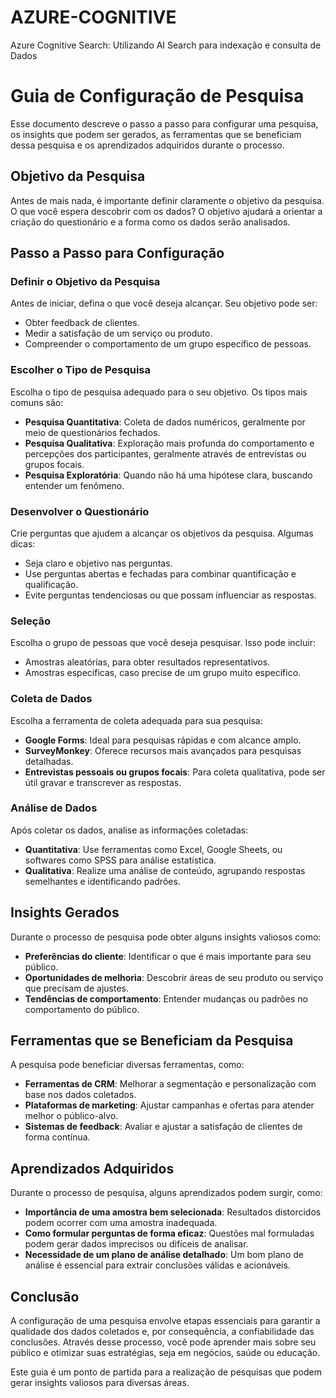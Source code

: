 # AZURE-COGNITIVE
Azure Cognitive Search: Utilizando AI Search para indexação e consulta de Dados

# Guia de Configuração de Pesquisa

Esse documento descreve o passo a passo para configurar uma pesquisa, os insights que podem ser gerados, as ferramentas que se beneficiam dessa pesquisa e os aprendizados adquiridos durante o processo.


## Objetivo da Pesquisa

Antes de mais nada, é importante definir claramente o objetivo da pesquisa. O que você espera descobrir com os dados? O objetivo ajudará a orientar a criação do questionário e a forma como os dados serão analisados.

## Passo a Passo para Configuração

### Definir o Objetivo da Pesquisa

Antes de iniciar, defina o que você deseja alcançar. Seu objetivo pode ser:
- Obter feedback de clientes.
- Medir a satisfação de um serviço ou produto.
- Compreender o comportamento de um grupo específico de pessoas.

### Escolher o Tipo de Pesquisa

Escolha o tipo de pesquisa adequado para o seu objetivo. Os tipos mais comuns são:
- **Pesquisa Quantitativa**: Coleta de dados numéricos, geralmente por meio de questionários fechados.
- **Pesquisa Qualitativa**: Exploração mais profunda do comportamento e percepções dos participantes, geralmente através de entrevistas ou grupos focais.
- **Pesquisa Exploratória**: Quando não há uma hipótese clara, buscando entender um fenômeno.
  
### Desenvolver o Questionário

Crie perguntas que ajudem a alcançar os objetivos da pesquisa. Algumas dicas:
- Seja claro e objetivo nas perguntas.
- Use perguntas abertas e fechadas para combinar quantificação e qualificação.
- Evite perguntas tendenciosas ou que possam influenciar as respostas.

### Seleção 

Escolha o grupo de pessoas que você deseja pesquisar. Isso pode incluir:
- Amostras aleatórias, para obter resultados representativos.
- Amostras específicas, caso precise de um grupo muito específico.

### Coleta de Dados

Escolha a ferramenta de coleta adequada para sua pesquisa:
- **Google Forms**: Ideal para pesquisas rápidas e com alcance amplo.
- **SurveyMonkey**: Oferece recursos mais avançados para pesquisas detalhadas.
- **Entrevistas pessoais ou grupos focais**: Para coleta qualitativa, pode ser útil gravar e transcrever as respostas.

### Análise de Dados

Após coletar os dados, analise as informações coletadas:
- **Quantitativa**: Use ferramentas como Excel, Google Sheets, ou softwares como SPSS para análise estatística.
- **Qualitativa**: Realize uma análise de conteúdo, agrupando respostas semelhantes e identificando padrões.

## Insights Gerados

Durante o processo de pesquisa pode obter alguns insights valiosos como:
- **Preferências do cliente**: Identificar o que é mais importante para seu público.
- **Oportunidades de melhoria**: Descobrir áreas de seu produto ou serviço que precisam de ajustes.
- **Tendências de comportamento**: Entender mudanças ou padrões no comportamento do público.

## Ferramentas que se Beneficiam da Pesquisa

A pesquisa pode beneficiar diversas ferramentas, como:
- **Ferramentas de CRM**: Melhorar a segmentação e personalização com base nos dados coletados.
- **Plataformas de marketing**: Ajustar campanhas e ofertas para atender melhor o público-alvo.
- **Sistemas de feedback**: Avaliar e ajustar a satisfação de clientes de forma contínua.

## Aprendizados Adquiridos

Durante o processo de pesquisa, alguns aprendizados podem surgir, como:
- **Importância de uma amostra bem selecionada**: Resultados distorcidos podem ocorrer com uma amostra inadequada.
- **Como formular perguntas de forma eficaz**: Questões mal formuladas podem gerar dados imprecisos ou difíceis de analisar.
- **Necessidade de um plano de análise detalhado**: Um bom plano de análise é essencial para extrair conclusões válidas e acionáveis.

## Conclusão

A configuração de uma pesquisa envolve etapas essenciais para garantir a qualidade dos dados coletados e, por consequência, a confiabilidade das conclusões. Através desse processo, você pode aprender mais sobre seu público e otimizar suas estratégias, seja em negócios, saúde ou educação. 

Este guia é um ponto de partida para a realização de pesquisas que podem gerar insights valiosos para diversas áreas.
